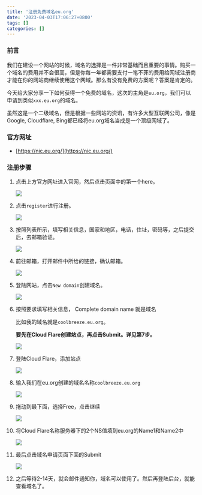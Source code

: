 ```yaml
---
title: '注册免费域名eu.org'
date: '2023-04-03T17:06:27+0800'
tags: []
categories: []
---
```


### 前言

我们在建设一个网站的时候，域名的选择是一件非常基础而且重要的事情。购买一个域名的费用并不会很高，但是你每一年都需要支付一笔不菲的费用给网域注册商才能在你的网站商继续使用这个网域。那么有没有免费的方案呢？答案是肯定的。

今天给大家分享一下如何获得一个免费的域名，这次的主角是`eu.org`，我们可以申请到类似`xxx.eu.org`的域名。

虽然这是一个二级域名，但是根据一些网站的资讯，有许多大型互联网公司，像是Google, Cloudflare, Bing都已经将eu.org域名当成是一个顶级网域了。

### 官方网址

- [https://nic.eu.org/](https://nic.eu.org/)

### 注册步骤

1. 点击上方官方网址进入官网，然后点击页面中的第一个here。

   ![](/pictures/eu.org/eu.org01.PNG)

2. 点击`register`进行注册。

   ![](/pictures/eu.org/eu.org02.PNG)

3. 按照列表所示，填写相关信息，国家和地区，电话，住址，密码等，之后提交后，去邮箱验证。

   ![](/pictures/eu.org/eu.org03.PNG)

4. 前往邮箱，打开邮件中所给的链接，确认邮箱。

   ![](/pictures/eu.org/eu.org04.PNG)

5. 登陆网站，点击`New domain`创建域名。
   
   ![](/pictures/eu.org/eu.org05.PNG)

6. 按照要求填写相关信息， Complete domain name 就是域名
   
   比如我的域名就是`coolbreeze.eu.org`。

   **要先在Cloud Flare创建站点，再点击Submit。详见第7步。**

   ![](/pictures/eu.org/eu.org06.PNG)

7. 登陆Cloud Flare，添加站点

   ![](/pictures/eu.org/eu.org08.PNG)

8. 输入我们在eu.org创建的域名名称`coolbreeze.eu.org`

   ![](/pictures/eu.org/eu.org09.PNG)

9.  拖动到最下面，选择Free，点击继续
   
      ![](/pictures/eu.org/eu.org10.PNG)

10. 将Cloud Flare名称服务器下的2个NS值填到eu.org的Name1和Name2中

      ![](/pictures/eu.org/eu.org11.PNG)

11. 最后点击域名申请页面下面的Submit
   
      ![](/pictures/eu.org/eu.org07.PNG)

12. 之后等待2-14天，就会邮件通知你，域名可以使用了。然后再登陆后台，就能查看域名了。